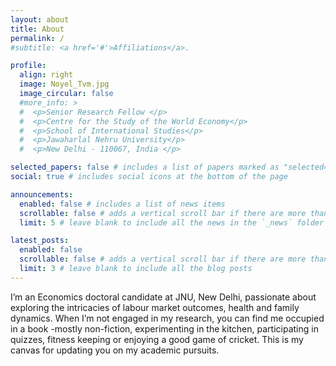 ```yaml
---
layout: about
title: About
permalink: /
#subtitle: <a href='#'>Affiliations</a>.

profile:
  align: right
  image: Noyel_Tvm.jpg
  image_circular: false
  #more_info: >
  #  <p>Senior Research Fellow </p>
  #  <p>Centre for the Study of the World Economy</p>
  #  <p>School of International Studies</p>
  #  <p>Jawaharlal Nehru University</p>
  #  <p>New Delhi - 110067, India </p>

selected_papers: false # includes a list of papers marked as "selected={true}"
social: true # includes social icons at the bottom of the page

announcements:
  enabled: false # includes a list of news items
  scrollable: false # adds a vertical scroll bar if there are more than 3 news items
  limit: 5 # leave blank to include all the news in the `_news` folder

latest_posts:
  enabled: false
  scrollable: false # adds a vertical scroll bar if there are more than 3 new posts items
  limit: 3 # leave blank to include all the blog posts
---
```

I’m an Economics doctoral candidate at JNU, New Delhi, passionate about exploring the intricacies of labour market outcomes, health and family dynamics. When I’m not engaged in my research, you can find me occupied in a book -mostly non-fiction, experimenting in the kitchen, participating in quizzes, fitness keeping or enjoying a good game of cricket. This is my canvas for updating you on my academic pursuits.

